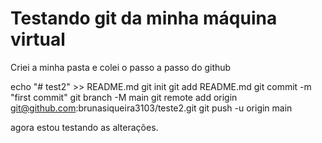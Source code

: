 # Testando git da minha  máquina virtual

Criei a minha pasta e colei o passo a passo do github


echo "# test2" >> README.md
git init
git add README.md
git commit -m "first commit"
git branch -M main
git remote add origin git@github.com:brunasiqueira3103/teste2.git
git push -u origin main


agora estou testando as alterações.
